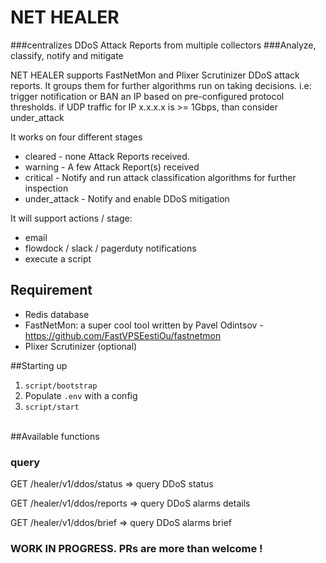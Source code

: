 # NET HEALER 
###centralizes DDoS Attack Reports from multiple collectors
###Analyze, classify, notify and mitigate

NET HEALER supports FastNetMon and Plixer Scrutinizer DDoS attack reports.
It groups them for further algorithms run on taking decisions. 
i.e: trigger notification or BAN an IP based on pre-configured protocol thresholds.
if UDP traffic for IP x.x.x.x is >= 1Gbps, than consider under_attack

It works on four different stages 
- cleared - none Attack Reports received.
- warning - A few Attack Report(s) received
- critical - Notify and run attack classification algorithms for further inspection
- under_attack - Notify and enable DDoS mitigation

It will support actions / stage:
 - email
 - flowdock / slack / pagerduty notifications
 - execute a script

## Requirement
- Redis database
- FastNetMon: a super cool tool written by Pavel Odintsov - https://github.com/FastVPSEestiOu/fastnetmon
- Plixer Scrutinizer (optional)

##Starting up

1. `script/bootstrap`
2. Populate `.env` with a config
3. `script/start`

<br>
##Available functions

### query
GET /healer/v1/ddos/status => query DDoS status

GET /healer/v1/ddos/reports => query DDoS alarms details

GET /healer/v1/ddos/brief => query DDoS alarms brief

### WORK IN PROGRESS. PRs are more than welcome !
